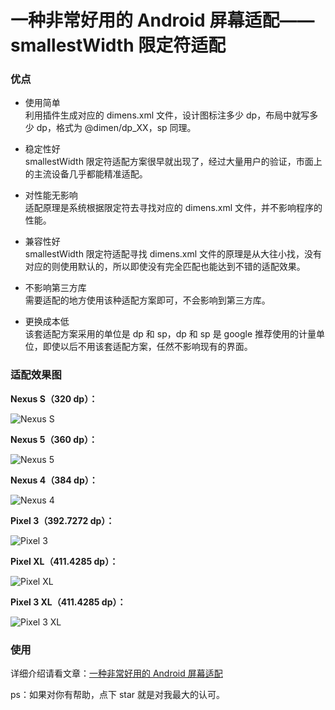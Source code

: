 # 一种非常好用的 Android 屏幕适配——smallestWidth 限定符适配

### 优点

- 使用简单  
利用插件生成对应的 dimens.xml 文件，设计图标注多少 dp，布局中就写多少 dp，格式为 @dimen/dp_XX，sp 同理。

- 稳定性好  
smallestWidth 限定符适配方案很早就出现了，经过大量用户的验证，市面上的主流设备几乎都能精准适配。

- 对性能无影响  
适配原理是系统根据限定符去寻找对应的 dimens.xml 文件，并不影响程序的性能。

- 兼容性好  
smallestWidth 限定符适配寻找 dimens.xml 文件的原理是从大往小找，没有对应的则使用默认的，所以即使没有完全匹配也能达到不错的适配效果。

- 不影响第三方库  
需要适配的地方使用该种适配方案即可，不会影响到第三方库。

- 更换成本低  
该套适配方案采用的单位是 dp 和 sp，dp 和 sp 是 google 推荐使用的计量单位，即使以后不用该套适配方案，任然不影响现有的界面。


### 适配效果图
**Nexus S（320 dp）：**  

![Nexus S](https://github.com/wildma/ScreenAdaptation/blob/master/screenshots/Nexus%20S.jpg)

**Nexus 5（360 dp）：**  

![Nexus 5](https://github.com/wildma/ScreenAdaptation/blob/master/screenshots/Nexus%205.jpg)

**Nexus 4（384 dp）：**  

![Nexus 4](https://github.com/wildma/ScreenAdaptation/blob/master/screenshots/Nexus%204.jpg)

**Pixel 3（392.7272 dp）：**  

![Pixel 3](https://github.com/wildma/ScreenAdaptation/blob/master/screenshots/Pixel%203.png)

**Pixel XL（411.4285 dp）：**  

![Pixel XL](https://github.com/wildma/ScreenAdaptation/blob/master/screenshots/Pixel%20XL.jpg)

**Pixel 3 XL（411.4285 dp）：**  

![Pixel 3 XL](https://github.com/wildma/ScreenAdaptation/blob/master/screenshots/Pixel%203%20XL.png)


### 使用
详细介绍请看文章：[一种非常好用的 Android 屏幕适配](https://www.jianshu.com/p/1302ad5a4b04)


ps：如果对你有帮助，点下 star 就是对我最大的认可。

